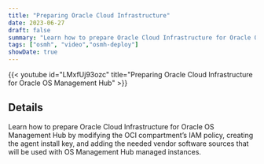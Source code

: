 ```yaml
---
title: "Preparing Oracle Cloud Infrastructure"
date: 2023-06-27
draft: false
summary: "Learn how to prepare Oracle Cloud Infrastructure for Oracle OS Management Hub."
tags: ["osmh", "video","osmh-deploy"]
showDate: true
---
```


{{< youtube id="LMxfUj93ozc" title="Preparing Oracle Cloud Infrastructure for Oracle OS Management Hub" >}}

## Details

Learn how to prepare Oracle Cloud Infrastructure for Oracle OS Management Hub by modifying the OCI compartment’s IAM policy, creating the agent install key, and adding the needed vendor software sources that will be used with OS Management Hub managed instances.
